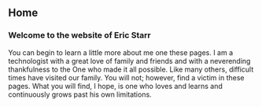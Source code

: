 ## Home

### Welcome to the website of Eric Starr

You can begin to learn a little more about me one these pages.  I am a technologist with a great love of family and friends and with a neverending thankfulness to the One who made it all possible.  Like many others, difficult times have visited our family.  You will not; however, find a victim in these pages.  What you will find, I hope, is one who loves and learns and continuously grows past his own limitations.